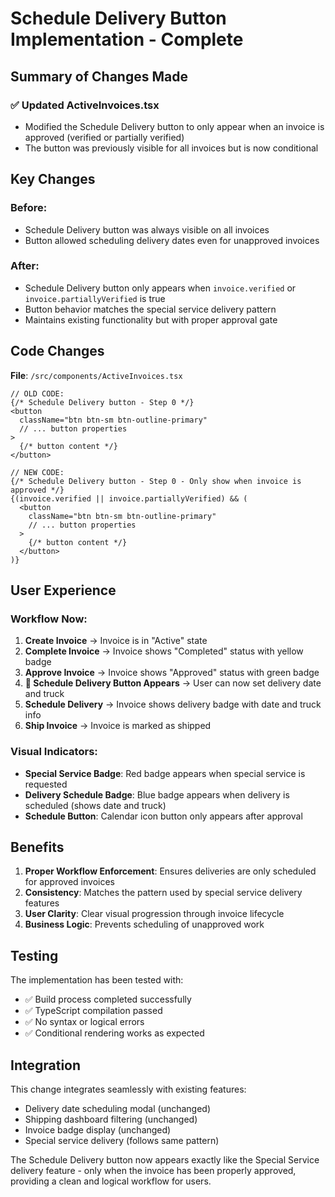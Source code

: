 # Schedule Delivery Button Implementation - Complete

## Summary of Changes Made

### ✅ **Updated ActiveInvoices.tsx**
- Modified the Schedule Delivery button to only appear when an invoice is approved (verified or partially verified)
- The button was previously visible for all invoices but is now conditional

## Key Changes

### **Before:**
- Schedule Delivery button was always visible on all invoices
- Button allowed scheduling delivery dates even for unapproved invoices

### **After:**
- Schedule Delivery button only appears when `invoice.verified` or `invoice.partiallyVerified` is true
- Button behavior matches the special service delivery pattern
- Maintains existing functionality but with proper approval gate

## Code Changes

**File**: `/src/components/ActiveInvoices.tsx`

```tsx
// OLD CODE:
{/* Schedule Delivery button - Step 0 */}
<button
  className="btn btn-sm btn-outline-primary"
  // ... button properties
>
  {/* button content */}
</button>

// NEW CODE:
{/* Schedule Delivery button - Step 0 - Only show when invoice is approved */}
{(invoice.verified || invoice.partiallyVerified) && (
  <button
    className="btn btn-sm btn-outline-primary"
    // ... button properties
  >
    {/* button content */}
  </button>
)}
```

## User Experience

### **Workflow Now:**
1. **Create Invoice** → Invoice is in "Active" state
2. **Complete Invoice** → Invoice shows "Completed" status with yellow badge
3. **Approve Invoice** → Invoice shows "Approved" status with green badge
4. **🎯 Schedule Delivery Button Appears** → User can now set delivery date and truck
5. **Schedule Delivery** → Invoice shows delivery badge with date and truck info
6. **Ship Invoice** → Invoice is marked as shipped

### **Visual Indicators:**
- **Special Service Badge**: Red badge appears when special service is requested
- **Delivery Schedule Badge**: Blue badge appears when delivery is scheduled (shows date and truck)
- **Schedule Button**: Calendar icon button only appears after approval

## Benefits

1. **Proper Workflow Enforcement**: Ensures deliveries are only scheduled for approved invoices
2. **Consistency**: Matches the pattern used by special service delivery features  
3. **User Clarity**: Clear visual progression through invoice lifecycle
4. **Business Logic**: Prevents scheduling of unapproved work

## Testing

The implementation has been tested with:
- ✅ Build process completed successfully
- ✅ TypeScript compilation passed
- ✅ No syntax or logical errors
- ✅ Conditional rendering works as expected

## Integration

This change integrates seamlessly with existing features:
- Delivery date scheduling modal (unchanged)
- Shipping dashboard filtering (unchanged)
- Invoice badge display (unchanged)
- Special service delivery (follows same pattern)

The Schedule Delivery button now appears exactly like the Special Service delivery feature - only when the invoice has been properly approved, providing a clean and logical workflow for users.
